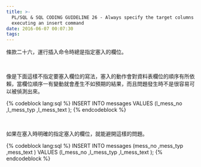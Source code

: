 ```yaml
---
title: >-
  PL/SQL & SQL CODING GUIDELINE 26 - Always specify the target columns when
  executing an insert command
date: 2016-06-07 00:07:30
tags:
---
```


條款二十六，運行插入命令時總是指定塞入的欄位。  

<!-- More -->

<br/>


像是下面這樣不指定要塞入欄位的寫法，塞入的動作會對資料表欄位的順序有所依賴，當欄位順序一有變動就會產生不如預期的結果，而且問題發生時不是很容易可以被偵測出來。   

{% codeblock lang:sql %}
INSERT INTO 
    messages 
VALUES 
    (l_mess_no ,l_mess_typ ,l_mess_text );
{% endcodeblock %}

<br/>


如果在塞入時明確的指定塞入的欄位，就能避開這樣的問題。  

{% codeblock lang:sql %}
INSERT INTO 
    messages 
    (mess_no ,mess_typ ,mess_text ) 
VALUES 
    (l_mess_no ,l_mess_typ ,l_mess_text );
{% endcodeblock %}
